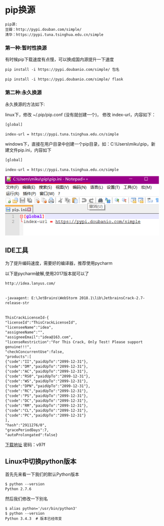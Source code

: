 # pip换源

```text
pip源:
豆瓣：http://pypi.douban.com/simple/
清华：https://pypi.tuna.tsinghua.edu.cn/simple
```

### 第一种:暂时性换源

有时候pip下载速度有点慢，可以换成国内源提升一下速度

```text
pip install -i https://pypi.doubanio.com/simple/ 包名 

pip install -i https://pypi.doubanio.com/simple/ flask
```

### 第二种:永久换源

永久换源的方法如下:

linux下，修改 ~/.pip/pip.conf \(没有就创建一个\)， 修改 index-url，内容如下：

```text
[global]

index-url = https://pypi.tuna.tsinghua.edu.cn/simple
```

windows下，直接在用户目录中创建一个pip目录，如：C:\Users\miku\pip，新建文件pip.ini，内容如下

```text
[global]

index-url = https://pypi.tuna.tsinghua.edu.cn/simple
```

![](.gitbook/assets/000.png)

## IDE工具

为了提升编码速度，需要好的编译器，推荐使用pycharm

以下是pycharm破解,使用2017版本就可以了

```text
http://idea.lanyus.com/


-javaagent: E:\JetBrains\WebStorm 2018.1\lib\JetbrainsCrack-2.7-release-str


ThisCrackLicenseId-{
"licenseId":"ThisCrackLicenseId",
"licenseeName":"idea",
"assigneeName":"",
"assigneeEmail":"idea@163.com",
"licenseRestriction":"For This Crack, Only Test! Please support genuine!!!",
"checkConcurrentUse":false,
"products":[
{"code":"II","paidUpTo":"2099-12-31"},
{"code":"DM","paidUpTo":"2099-12-31"},
{"code":"AC","paidUpTo":"2099-12-31"},
{"code":"RS0","paidUpTo":"2099-12-31"},
{"code":"WS","paidUpTo":"2099-12-31"},
{"code":"DPN","paidUpTo":"2099-12-31"},
{"code":"RC","paidUpTo":"2099-12-31"},
{"code":"PS","paidUpTo":"2099-12-31"},
{"code":"DC","paidUpTo":"2099-12-31"},
{"code":"RM","paidUpTo":"2099-12-31"},
{"code":"CL","paidUpTo":"2099-12-31"},
{"code":"PC","paidUpTo":"2099-12-31"}
],
"hash":"2911276/0",
"gracePeriodDays":7,
"autoProlongated":false}
```

[下载地址](https://pan.baidu.com/s/1si1u-15AhTkWq2bRdkascQ ) 密码：v97f

## Linux中切换python版本

首先先来看一下我们的默认Python版本

```text
$ python --version
Python 2.7.6
```

然后我们修改一下别名

```text
$ alias python='/usr/bin/python3'
$ python --version
Python 3.4.3  # 版本已经改变
```



